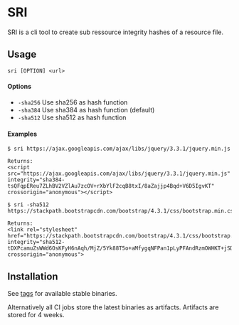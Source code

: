 # SRI

SRI is a cli tool to create sub ressource integrity hashes of a resource file.

## Usage

`sri [OPTION] <url>`

#### Options

- `-sha256` Use sha256 as hash function
- `-sha384` Use sha384 as hash function (default)
- `-sha512` Use sha512 as hash function

#### Examples

````
$ sri https://ajax.googleapis.com/ajax/libs/jquery/3.3.1/jquery.min.js

Returns:
<script src="https://ajax.googleapis.com/ajax/libs/jquery/3.3.1/jquery.min.js" integrity="sha384-tsQFqpEReu7ZLhBV2VZlAu7zcOV+rXbYlF2cqB8txI/8aZajjp4Bqd+V6D5IgvKT" crossorigin="anonymous"></script>
````

````
$ sri -sha512 https://stackpath.bootstrapcdn.com/bootstrap/4.3.1/css/bootstrap.min.css

Returns:
<link rel="stylesheet" href="https://stackpath.bootstrapcdn.com/bootstrap/4.3.1/css/bootstrap.min.css" integrity="sha512-tDXPcamuZsWWd6OsKFyH6nAqh/MjZ/5Yk88T5o+aMfygqNFPan1pLyPFAndRzmOWHKT+jSDzWpJv8krj6x1LMA==" crossorigin="anonymous">
````

## Installation

See [tags](https://git.bn4t.me/root/sri/tags) for available stable binaries. 

Alternatively all CI jobs store the latest binaries as artifacts. Artifacts are stored for 4 weeks.